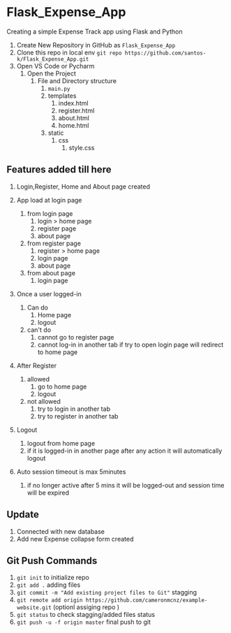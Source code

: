 # Flask_Expense_App
Creating a simple Expense Track app using Flask and Python

1. Create New Repository in GitHub as `Flask_Expense_App`
2. Clone this repo in local env `git repo https://github.com/santos-k/Flask_Expense_App.git`
3. Open VS Code or Pycharm
    1. Open the Project
       1. File and Directory structure
          1. `main.py`
          2. templates
             1. index.html
             2. register.html
             3. about.html
             4. home.html
          3. static 
             1. css
                1. style.css

## Features added till here
1. Login,Register, Home and About page created
2. App load at login page
   1. from login page
      1. login > home page
      2. register page
      3. about page
   2. from register page
      1. register > home page
      2. login page
      3. about page
   3. from about page
      1. login page
3. Once a user logged-in 
   1. Can do
      1. Home page
      2. logout
   2. can't do
      1. cannot go to register page 
      2. cannot log-in in another tab if try to open login page will redirect to home page
4. After Register
   1. allowed
      1. go to home page
      2. logout
   2. not allowed
      1. try to login in another tab
      2. try to register in another tab
5. Logout
   1. logout from home page
   2. if it is logged-in in another page after any action it will automatically logout

6. Auto session timeout is max 5minutes 
   1. if no longer active after 5 mins it will be logged-out and session time will be expired
                
   
## Update
1. Connected with new database
2. Add new Expense collapse form created
          
                    
            
## Git Push Commands
1. `git init` to initialize repo
2. `git add .` adding files 
3. `git commit -m "Add existing project files to Git"` stagging 
4. `git remote add origin https://github.com/cameronmcnz/example-website.git` (optionl assiging repo )
5. `git status` to check stagging/added files status
6. `git push -u -f origin master` final push to git
